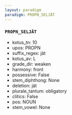 ```yaml
---
layout: paradigm
paradigm: PROPN_SELJÄT
---
```

### ` PROPN_SELJÄT `


* kotus_tn: 10
* upos: PROPN
* suffix_regex: jät
* kotus_av: L
* grade_dir: weaken
* harmony: front
* possessive: False
* stem_diphthong: None
* deletion: jät
* plurale_tantum: obligatory
* clitics: False
* pos: NOUN
* stem_vowel: None

